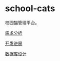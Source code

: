 # school-cats
校园猫管理平台。

[需求分析](docs/requirements.md)

[开发进展](https://www.chiro.work/6a177a7af0574bd998e02290e35ad808)

[数据库设计](docs/database.md)
